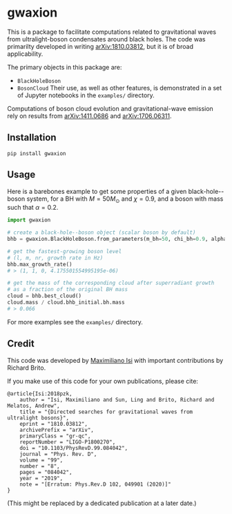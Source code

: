 # gwaxion

This is a package to facilitate computations related to gravitational waves from ultralight-boson condensates around black holes.
The code was primarilty developed in writing [arXiv:1810.03812](https://arxiv.org/abs/1810.03812), but it is of broad applicability.

The primary objects in this package are:
- `BlackHoleBoson`
- `BosonCloud`
Their use, as well as other features, is demonstrated in a set of Jupyter notebooks in the `examples/` directory.

Computations of boson cloud evolution and gravitational-wave emission rely on results from [arXiv:1411.0686](https://arxiv.org/abs/1411.0686) and [arXiv:1706.06311](https://arxiv.org/abs/1706.06311).

## Installation

```
pip install gwaxion
```

## Usage

Here is a barebones example to get some properties of a given black-hole--boson system, for a BH with $M = 50 M_\odot$ and $\chi = 0.9$, and a boson with mass such that $\alpha = 0.2$.

``` python
import gwaxion

# create a black-hole--boson object (scalar boson by default)
bhb = gwaxion.BlackHoleBoson.from_parameters(m_bh=50, chi_bh=0.9, alpha=0.2)

# get the fastest-growing boson level
# (l, m, nr, growth rate in Hz)
bhb.max_growth_rate()
# > (1, 1, 0, 4.175501554995195e-06)

# get the mass of the corresponding cloud after superradiant growth
# as a fraction of the original BH mass
cloud = bhb.best_cloud()
cloud.mass / cloud.bhb_initial.bh.mass
# > 0.066
```

For more examples see the `examples/` directory.

## Credit

This code was developed by [Maximiliano Isi](http://maxisi.me) with important contributions by Richard Brito.

If you make use of this code for your own publications, please cite:
```
@article{Isi:2018pzk,
    author = "Isi, Maximiliano and Sun, Ling and Brito, Richard and Melatos, Andrew",
    title = "{Directed searches for gravitational waves from ultralight bosons}",
    eprint = "1810.03812",
    archivePrefix = "arXiv",
    primaryClass = "gr-qc",
    reportNumber = "LIGO-P1800270",
    doi = "10.1103/PhysRevD.99.084042",
    journal = "Phys. Rev. D",
    volume = "99",
    number = "8",
    pages = "084042",
    year = "2019",
    note = "[Erratum: Phys.Rev.D 102, 049901 (2020)]"
}
```

(This might be replaced by a dedicated publication at a later date.)
